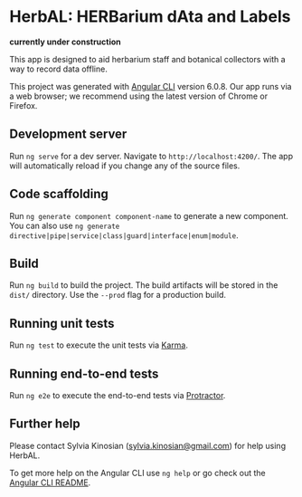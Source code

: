 # HerbAL: HERBarium dAta and Labels

**currently under construction**

This app is designed to aid herbarium staff and botanical collectors with a way to record data offline. 

This project was generated with [Angular CLI](https://github.com/angular/angular-cli) version 6.0.8. Our app runs via a web browser; we recommend using the latest version of Chrome or Firefox.

## Development server

Run `ng serve` for a dev server. Navigate to `http://localhost:4200/`. The app will automatically reload if you change any of the source files.

## Code scaffolding

Run `ng generate component component-name` to generate a new component. You can also use `ng generate directive|pipe|service|class|guard|interface|enum|module`.

## Build

Run `ng build` to build the project. The build artifacts will be stored in the `dist/` directory. Use the `--prod` flag for a production build.

## Running unit tests

Run `ng test` to execute the unit tests via [Karma](https://karma-runner.github.io).

## Running end-to-end tests

Run `ng e2e` to execute the end-to-end tests via [Protractor](http://www.protractortest.org/).

## Further help

Please contact Sylvia Kinosian (sylvia.kinosian@gmail.com) for help using HerbAL.

To get more help on the Angular CLI use `ng help` or go check out the [Angular CLI README](https://github.com/angular/angular-cli/blob/master/README.md).
